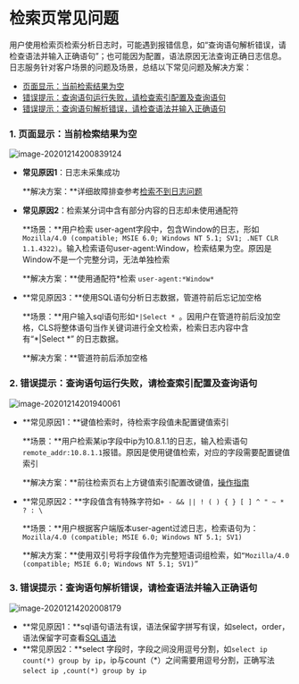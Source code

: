 # 检索页常见问题

用户使用检索页检索分析日志时，可能遇到报错信息，如“查询语句解析错误，请检查语法并输入正确语句”；也可能因为配置，语法原因无法查询正确日志信息。日志服务针对客户场景的问题及场景，总结以下常见问题及解决方案：

- [页面显示：当前检索结果为空]()
- [错误提示：查询语句运行失败，请检查索引配置及查询语句]()
- [错误提示：查询语句解析错误，请检查语法并输入正确语句]()

### 1. 页面显示：当前检索结果为空

![image-20201214200839124](https://main.qcloudimg.com/raw/1d4a1fbbaddd04fb0d4126ba55db0584.png)

- **常见原因1**：日志未采集成功

  **解决方案：**详细故障排查参考[检索不到日志问题](https://cloud.tencent.com/document/product/614/48259)

- **常见原因2**：检索某分词中含有部分内容的日志却未使用通配符

  **场景：**用户检索 user-agent字段中，包含Window的日志，形如`Mozilla/4.0 (compatible; MSIE 6.0; Windows NT 5.1; SV1; .NET CLR 1.1.4322)`。输入检索语句user-agent:Window，检索结果为空。原因是Window不是一个完整分词，无法单独检索

  **解决方案：**使用通配符\*检索 `user-agent:*Window*`

- **常见原因3：**使用SQL语句分析日志数据，管道符前后忘记加空格

  **场景：**用户输入sql语句形如`*|Select * `。因用户在管道符前后没加空格，CLS将整体语句当作关键词进行全文检索，检索日志内容中含有“*|Select *” 的日志数据。

  **解决方案：**管道符前后添加空格

### 2. 错误提示：查询语句运行失败，请检查索引配置及查询语句

![image-20201214201940061](https://main.qcloudimg.com/raw/fdef91796205a02676e9b407e8e94868.png)

- **常见原因1：**键值检索时，待检索字段值未配置键值索引

  **场景：**用户检索某ip字段中ip为10.8.1.1的日志，输入检索语句`remote_addr:10.8.1.1`报错。原因是使用键值检索，对应的字段需要配置键值索引
  
  **解决方案：**前往检索页右上方键值索引配置改键值，[操作指南](https://cloud.tencent.com/document/product/614/50922)


- **常见原因2：**字段值含有特殊字符如`+ - && || ! ( ) { } [ ] ^ " ~ * ? : \`

  **场景：**用户根据客户端版本user-agent过滤日志，检索语句为：`Mozilla/4.0 (compatible; MSIE 6.0; Windows NT 5.1; SV1)`

  **解决方案：**使用双引号将字段值作为完整短语词组检索，如`“Mozilla/4.0 (compatible; MSIE 6.0; Windows NT 5.1; SV1)”`

### 3. 错误提示：查询语句解析错误，请检查语法并输入正确语句

![image-20201214202008179](https://main.qcloudimg.com/raw/b11d4b66f4c0eca525b1d07c7eb107e0.png)

- **常见原因1：**sql语句语法有误，语法保留字拼写有误，如select，order，语法保留字可查看[SQL语法](https://cloud.tencent.com/document/product/614/44061#.E6.94.AF.E6.8C.81.E7.9A.84-sql-.E8.AF.AD.E6.B3.95.E5.92.8C.E5.87.BD.E6.95.B0)
- **常见原因2：**select 字段时，字段之间没用逗号分割，如`select ip  count(*) group by ip`，ip与count（\*）之间需要用逗号分割，正确写法`select ip ,count(*) group by ip`













